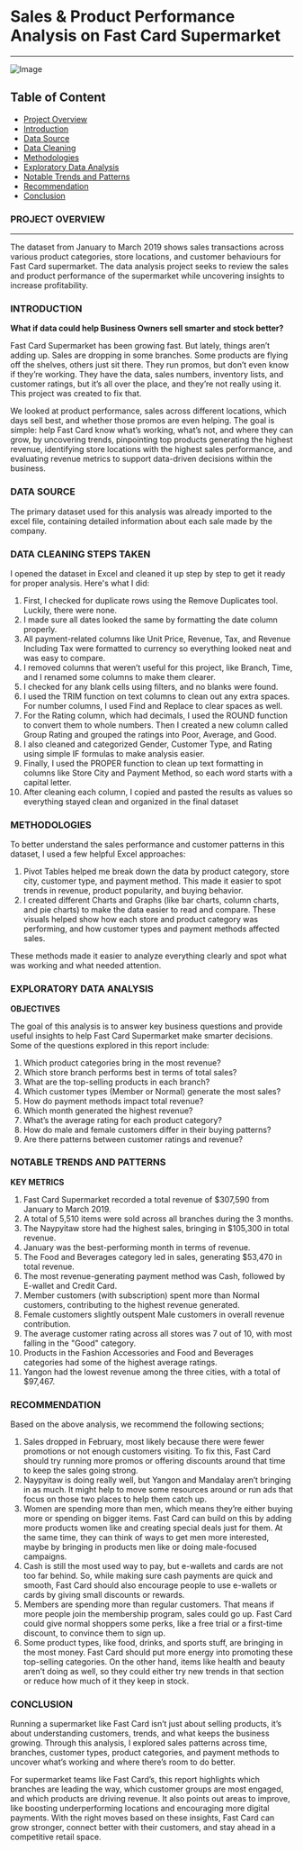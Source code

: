 # **Sales & Product Performance Analysis on Fast Card Supermarket**
---

![Image](https://github.com/user-attachments/assets/d5ecb699-d139-4142-bced-09675e2f4ea4)

## **Table of Content**
 - [Project Overview](#project-overview)
 - [Introduction](#introduction)
 - [Data Source](#data-source)
 - [Data Cleaning](#data-cleaning)
 - [Methodologies](#methodologies)
 - [Exploratory Data Analysis](#exploratory-data-analysis)
 - [Notable Trends and Patterns](#notable-trends-and-patterns)
 - [Recommendation](#recommendation)
 - [Conclusion](#conclusion)

### **PROJECT OVERVIEW**
---

The dataset from January to March 2019 shows sales transactions across various product categories, store locations, and customer behaviours for Fast Card supermarket. The data analysis project seeks to review the sales and product performance of the supermarket while uncovering insights to increase profitability.

### **INTRODUCTION**

**What if data could help Business Owners sell smarter and stock better?**

Fast Card Supermarket has been growing fast. But lately, things aren’t adding up. Sales are dropping in some branches. Some products are flying off the shelves, others just sit there. They run promos, but don’t even know if they’re working.
They have the data, sales numbers, inventory lists, and customer ratings, but it’s all over the place, and they’re not really using it. This project was created to fix that.

We looked at product performance, sales across different locations, which days sell best, and whether those promos are even helping.
The goal is simple: help Fast Card know what’s working, what’s not, and where they can grow,  by uncovering trends, pinpointing top products generating the highest revenue, identifying store locations with the highest sales performance, and evaluating revenue metrics to support data-driven decisions within the business.

### **DATA SOURCE**
The primary dataset used for this analysis was already imported to the excel file, containing detailed information about each sale made by the company.

### **DATA CLEANING STEPS TAKEN**
I opened the dataset in Excel and cleaned it up step by step to get it ready for proper analysis. Here's what I did:

1. First, I checked for duplicate rows using the Remove Duplicates tool. Luckily, there were none.
2. I made sure all dates looked the same by formatting the date column properly.
3. All payment-related columns like Unit Price, Revenue, Tax, and Revenue Including Tax were formatted to currency so everything looked neat and was easy to compare.
4. I removed columns that weren’t useful for this project, like Branch, Time, and I renamed some columns to make them clearer. 
5. I checked for any blank cells using filters, and no blanks were found.
6. I used the TRIM function on text columns to clean out any extra spaces. For number columns, I used Find and Replace to clear spaces as well.
7. For the Rating column, which had decimals, I used the ROUND function to convert them to whole numbers. Then I created a new column called Group Rating and grouped the ratings into Poor, Average, and Good.
8. I also cleaned and categorized Gender, Customer Type, and Rating using simple IF formulas to make analysis easier.
9. Finally, I used the PROPER function to clean up text formatting in columns like Store City and Payment Method, so each word starts with a capital letter.
10. After cleaning each column, I copied and pasted the results as values so everything stayed clean and organized in the final dataset
 
### **METHODOLOGIES**
To better understand the sales performance and customer patterns in this dataset, I used a few helpful Excel approaches:

1. Pivot Tables helped me break down the data by product category, store city, customer type, and payment method. This made it easier to spot trends in revenue, product popularity, and buying behavior.
2. I created different Charts and Graphs (like bar charts, column charts, and pie charts) to make the data easier to read and compare. These visuals helped show how each store and product category was performing, and how customer types and payment methods affected sales.

These methods made it easier to analyze everything clearly and spot what was working and what needed attention.

### **EXPLORATORY DATA ANALYSIS**
**OBJECTIVES**

The goal of this analysis is to answer key business questions and provide useful insights to help Fast Card Supermarket make smarter decisions. Some of the questions explored in this report include:

1. Which product categories bring in the most revenue?
2. Which store branch performs best in terms of total sales?
3. What are the top-selling products in each branch?
4. Which customer types (Member or Normal) generate the most sales?
5. How do payment methods impact total revenue?
6. Which month generated the highest revenue?
7. What’s the average rating for each product category?
8. How do male and female customers differ in their buying patterns?
9. Are there patterns between customer ratings and revenue?

### **NOTABLE TRENDS AND PATTERNS**
**KEY METRICS**

1. Fast Card Supermarket recorded a total revenue of $307,590 from January to March 2019.
2. A total of 5,510 items were sold across all branches during the 3 months.
3. The Naypyitaw store had the highest sales, bringing in $105,300 in total revenue.
4. January was the best-performing month in terms of revenue.
5. The Food and Beverages category led in sales, generating $53,470 in total revenue.
6. The most revenue-generating payment method was Cash, followed by E-wallet and Credit Card.
7. Member customers (with subscription) spent more than Normal customers, contributing to the highest revenue generated.
8. Female customers slightly outspent Male customers in overall revenue contribution.
9. The average customer rating across all stores was 7 out of 10, with most falling in the "Good" category.
10. Products in the Fashion Accessories and Food and Beverages categories had some of the highest average ratings.
11. Yangon had the lowest revenue among the three cities, with a total of $97,467.

### **RECOMMENDATION**

Based on the above analysis, we recommend the following sections;
1. Sales dropped in February, most likely because there were fewer promotions or not enough customers visiting. To fix this, Fast Card should try running more promos or offering discounts around that time to keep the sales going strong.
2. Naypyitaw is doing really well, but Yangon and Mandalay aren’t bringing in as much. It might help to move some resources around or run ads that focus on those two places to help them catch up.
3. Women are spending more than men, which means they’re either buying more or spending on bigger items. Fast Card can build on this by adding more products women like and creating special deals just for them. At the same time, they can think of ways to get men more interested, maybe by bringing in products men like or doing male-focused campaigns.
4. Cash is still the most used way to pay, but e-wallets and cards are not too far behind. So, while making sure cash payments are quick and smooth, Fast Card should also encourage people to use e-wallets or cards by giving small discounts or rewards.
5. Members are spending more than regular customers. That means if more people join the membership program, sales could go up. Fast Card could give normal shoppers some perks, like a free trial or a first-time discount, to convince them to sign up.
6. Some product types, like food, drinks, and sports stuff, are bringing in the most money. Fast Card should put more energy into promoting these top-selling categories. On the other hand, items like health and beauty aren’t doing as well, so they could either try new trends in that section or reduce how much of it they keep in stock.

### **CONCLUSION**
Running a supermarket like Fast Card isn’t just about selling products, it’s about understanding customers, trends, and what keeps the business growing. Through this analysis, I explored sales patterns across time, branches, customer types, product categories, and payment methods to uncover what’s working and where there’s room to do better.

For supermarket teams like Fast Card’s, this report highlights which branches are leading the way, which customer groups are most engaged, and which products are driving revenue. It also points out areas to improve, like boosting underperforming locations and encouraging more digital payments. With the right moves based on these insights, Fast Card can grow stronger, connect better with their customers, and stay ahead in a competitive retail space.


















